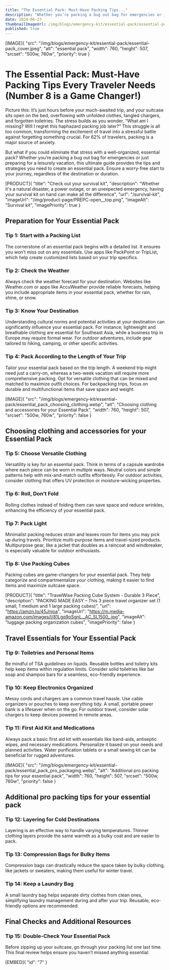```yaml
---
title: "The Essential Pack: Must-Have Packing Tips..."
description: "Whether you’re packing a bug out bag for emergencies or just preparing for a leisurely vacation, this ultimate guide provides the tips and strategies you need to create an essential pack."
date: 2024-06-27
thumbnailImageUrl: /img/blogs/emergency-kit/essential-pack/essential-pack_cover.jpeg
published: true
---
```


[IMAGE]{ "src": "/img/blogs/emergency-kit/essential-pack/essential-pack_cover.jpeg", "alt": "essential pack", "width": 760, "height": 507, "srcset": "500w, 760w", "priority": true }

# The Essential Pack: Must-Have Packing Tips Every Traveler Needs (Number 8 is a Game Changer!)

Picture this: It’s just hours before your much-awaited trip, and your suitcase sits open on the bed, overflowing with unfolded clothes, tangled chargers, and forgotten toiletries. The stress builds as you wonder, “What am I missing? Will I regret this haphazard packing job later?” This struggle is all too common, transforming the excitement of travel into a stressful battle against forgetting something crucial. For 62% of travelers, packing is a major source of anxiety.

But what if you could eliminate that stress with a well-organized, essential pack? Whether you’re packing a bug out bag for emergencies or just preparing for a leisurely vacation, this ultimate guide provides the tips and strategies you need to create an essential pack. Ensure a worry-free start to your journey, regardless of the destination or duration.

[PRODUCT]{ "title": "Check out your survival kit", "description": "Whether it's a natural disaster, a power outage, or an unexpected emergency, having your survival kit on hand can make all the difference", "url": "/survival-kit", "imageUrl": "/img/product-page/PREPC-open__top.png", "imageAlt": "Survival kit", "imagePriority": true }
## Preparation for Your Essential Pack

### Tip 1: Start with a Packing List

The cornerstone of an essential pack begins with a detailed list. It ensures you won’t miss out on any essentials. Use apps like PackPoint or TripList, which help create customized lists based on your trip specifics.

### Tip 2: Check the Weather

Always check the weather forecast for your destination. Websites like Weather.com or apps like AccuWeather provide reliable forecasts, helping you include appropriate items in your essential pack, whether for rain, shine, or snow.

### Tip 3: Know Your Destination

Understanding cultural norms and potential activities at your destination can significantly influence your essential pack. For instance, lightweight and breathable clothing are essential for Southeast Asia, while a business trip in Europe may require formal wear. For outdoor adventures, include gear tailored to hiking, camping, or other specific activities.

### Tip 4: Pack According to the Length of Your Trip

Tailor your essential pack based on the trip length. A weekend trip might need just a carry-on, whereas a two-week vacation will require more comprehensive packing. Opt for versatile clothing that can be mixed and matched to maximize outfit choices. For backpacking trips, focus on durable and multifunctional items that save space and weight.

[IMAGE]{ "src": "/img/blogs/emergency-kit/essential-pack/essential_pack_choosing_clothing.webp", "alt": "Choosing clothing and accessories for your Essential Pack", "width": 760, "height": 507, "srcset": "500w, 760w", "priority": false }
## Choosing clothing and accessories for your Essential Pack

### Tip 5: Choose Versatile Clothing

Versatility is key for an essential pack. Think in terms of a capsule wardrobe where each piece can be worn in multiple ways. Neutral colors and simple patterns help with mix-and-match outfits effortlessly. For outdoor activities, consider clothing that offers UV protection or moisture-wicking properties.

### Tip 6: Roll, Don’t Fold

Rolling clothes instead of folding them can save space and reduce wrinkles, enhancing the efficiency of your essential pack.

### Tip 7: Pack Light

Minimalist packing reduces strain and leaves room for items you may pick up during travels. Prioritize multi-purpose items and travel-sized products. Multipurpose gear, like a jacket that doubles as a raincoat and windbreaker, is especially valuable for outdoor enthusiasts.

### Tip 8: Use Packing Cubes

Packing cubes are game-changers for your essential pack. They help categorize and compartmentalize your clothing, making it easier to find items and maximize suitcase space.

[PRODUCT]{ "title": "TravelWise Packing Cube System - Durable 3 Piece", "description": "PACKING MADE EASY – This 3 piece travel organizer set (1 small, 1 medium and 1 large packing cubes)", "url": "https://amzn.to/45Jnjoa", "imageUrl": "https://m.media-amazon.com/images/I/81Lgq9oSgnL._AC_SL1500_.jpg", "imageAlt": "luggage packing organization cubes", "imagePriority": false }
## Travel Essentials for Your Essential Pack

### Tip 9: Toiletries and Personal Items

Be mindful of TSA guidelines on liquids. Reusable bottles and toiletry kits help keep items within regulation limits. Consider solid toiletries like bar soap and shampoo bars for a seamless, eco-friendly experience.

### Tip 10: Keep Electronics Organized

Messy cords and chargers are a common travel hassle. Use cable organizers or pouches to keep everything tidy. A small, portable power bank is a lifesaver when on the go. For outdoor travel, consider solar chargers to keep devices powered in remote areas.

### Tip 11: First Aid Kit and Medications

Always pack a basic first aid kit with essentials like band-aids, antiseptic wipes, and necessary medications. Personalize it based on your needs and planned activities. Water purification tablets or a small sewing kit can be beneficial for rugged adventures.

[IMAGE]{ "src": "/img/blogs/emergency-kit/essential-pack/essential_pack_pro_packaging.webp", "alt": "Additional pro packing tips for your essential pack", "width": 760, "height": 507, "srcset": "500w, 760w", "priority": false }
## Additional pro packing tips for your essential pack

### Tip 12: Layering for Cold Destinations

Layering is an effective way to handle varying temperatures. Thinner clothing layers provide the same warmth as a bulky coat and are easier to pack.

### Tip 13: Compression Bags for Bulky Items

Compression bags can drastically reduce the space taken by bulky clothing, like jackets or sweaters, making them useful for winter travel.

### Tip 14: Keep a Laundry Bag

A small laundry bag helps separate dirty clothes from clean ones, simplifying laundry management during and after your trip. Reusable, eco-friendly options are recommended.

## Final Checks and Additional Resources

### Tip 15: Double-Check Your Essential Pack

Before zipping up your suitcase, go through your packing list one last time. This final review helps ensure you haven’t missed anything essential.


[EMBED]{ "id": "7" }
